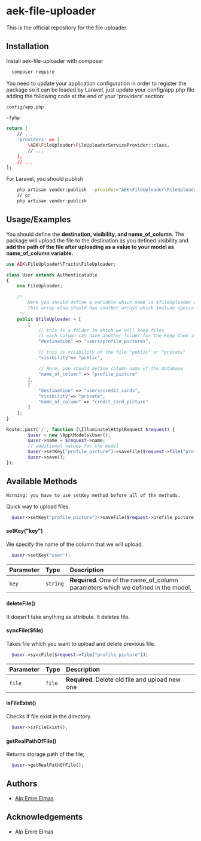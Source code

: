 # aek-file-uploader
This is the official repository for the file uploader. 
## Installation

Install aek-file-uploader with composer

```bash
  composer require 
```

You need to update your application configuration in order to register the package so it can be loaded by Laravel, just update your config/app.php file adding the following code at the end of your 'providers' section:

```bash
config/app.php

<?php

return [
    // ...
    'providers' => [
        \AEK\FileUploader\FileUploaderServiceProvider::class,
        // ...
    ],
    // ...
];
```

For Laravel, you should publish

```bash 
    php artisan vendor:publish --provider="AEK\FileUploader\FileUploaderServiceProvider"
    // or
    php artisan vendor:publish
```


## Usage/Examples

You should define the **destination, visibility, and name_of_column**. The package will upload the file to the destination as you defined visibility and **add the path of the file after uploading as a value to your model as name_of_column variable.**

```php
use AEK\FileUploader\Traits\FileUploader;

class User extends Authenticatable
{
    use FileUploader;

    /* 
        Here you should define a variable which name is $fileUploader and this should be array.
        This array also should has another arrays which include special configurations for each column that you want to add value to the database.  
     */
    public $fileUploader = [
        [
            // this is a folder in which we will keep files
            // each column can have another folder for the keep them in a tidy
            "destination" => "users/profile_pictures",

            // this is visibility of the file "public" or "private"
            "visibility"=> "public",

            // Here, you should define column name of the database 
            "name_of_column" => "profile_picture"
        ],
        [
            "destination" => "users/credit_cards",
            "visibility"=> "private",
            "name_of_column" => "credit_card_picture"
        ]
    ];
}
```

```php
Route::post('/', function (\Illuminate\Http\Request $request) {
        $user = new \App\Models\User();
        $user->name = $request->name;
        // additional values for the model
        $user->setKey("profile_picture")->saveFile($request->file("profile_picture"));
        $user->save();
});
```


## Available Methods

```
Warning: you have to use setKey method before all of the methods.
```
Quick way to upload files.

```php
  $user->setKey("profile_picture")->saveFile($request->profile_picture);
```

#### setKey("key")

We specify the name of the column that we will upload.

```php
  $user->setKey("user");
```

| Parameter | Type     | Description                       |
| :-------- | :------- | :-------------------------------- |
| `key`      | `string` | **Required**. One of the name_of_column parameters which we defined in the model. |

#### deleteFile()

It doesn't take anything as attribute. It deletes file.

#### syncFile($file)

Takes file which you want to upload and delete previous file.

```php
  $user->syncFile($request->file("profile_picture"));
```

| Parameter | Type     | Description                       |
| :-------- | :------- | :-------------------------------- |
| `file`      | `file` | **Required**. Delete old file and upload new one |

#### isFileExist()

Checks if file exist in the directory.

```php
  $user->isFileExist();
```


#### getRealPathOfFile()

Returns storage path of the file;

```php
  $user->getRealPathOfFile();
```

## Authors

- [Alp Emre Elmas](https://www.github.com/SoulFly579)


## Acknowledgements

- Alp Emre Elmas
